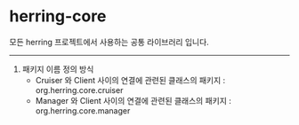 herring-core
============
모든 herring 프로젝트에서 사용하는 공통 라이브러리 입니다.

-----------
1. 패키지 이름 정의 방식
    - Cruiser 와 Client 사이의 연결에 관련된 클래스의 패키지 : org.herring.core.cruiser
    - Manager 와 Client 사이의 연결에 관련된 클래스의 패키지 : org.herring.core.manager